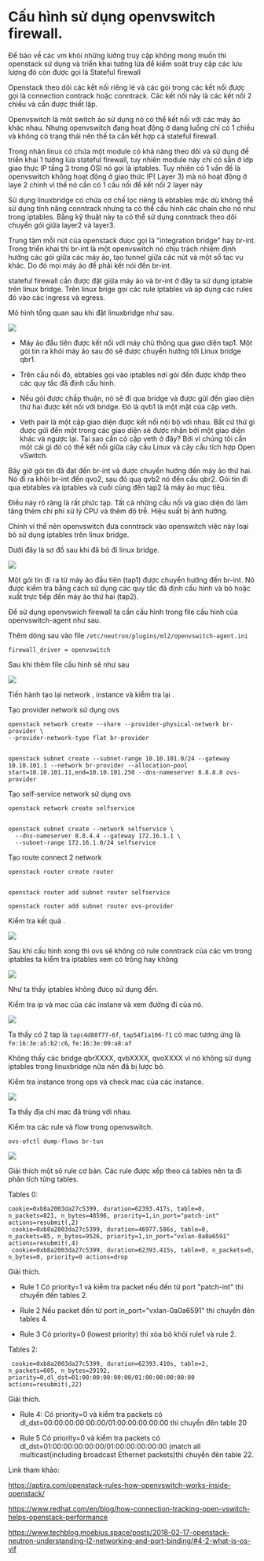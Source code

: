 # Cấu hình sử dụng openvswitch firewall.


Để bảo về các vm khỏi những lưởng truy cập không mong muốn thì openstack sử dụng và triển khai tường lửa để kiểm soát truy cập các lưu lượng đó còn được gọi là Stateful firewall

Openstack theo dõi các kết nối riêng lẻ  và các gói trong các kết nối được gọi là connection contrack hoặc conntrack. Các kết nối này là các kết nối 2 chiều  và cần được thiết lập.

Openvswitch là môt switch ảo sử dụng nó có thể kết nối với các máy ảo khác nhau. Nhưng openvswitch đang hoạt động ở dạng luồng chỉ có 1 chiều và không có trạng thái nên thế ta cần kết hợp cả stateful firewall.


Trong nhân linux có chứa một module  có khả năng theo dõi và sử dụng để triển khai 1 tường lừa stateful firewall, tuy nhiên module này chỉ có sẵn ở lớp giao thực IP  tầng 3 trong OSI nó gọi là iptables. Tuy nhiên có 1 vấn đề là openvswitch không hoạt động ở giao thức IP( Layer 3) mà nó hoạt động ở laye 2 chình vì thế nó cần có 1 cầu nối để kết nối 2 layer này

Sử dụng linuxbridge có chứa cơ chế lọc riêng là ebtables mặc dù không thể sử dụng tính năng conntrack nhưng ta có thể cấu hình các chain cho nó như trong iptables. Bằng kỹ thuật này ta có thể sử dụng conntrack theo dõi chuyển gói giữa layer2 và layer3.

Trung tậm mỗi nút của openstack đưọc gọi là "integration bridge" hay br-int. Trong triển khai thì br-int là một openvswitch nó chịu  trách nhiệm định hướng các gói giữa các máy ảo, tạo tunnel giữa các nút và một số tac vụ khác. Do đó mọi máy ảo để phải kết nói đến br-int.

stateful firewall cần được đặt giữa máy ảo và br-int ở đây ta sử dụng iptable trên linux bridge. Trên linux brige gọi các rule iptables và áp dụng các rules đó vào các ingress và  egress. 

Mô hình tổng quan sau khi đặt linuxbridge như sau.

![](ntimg/old-ovs-in-openstack.png)

- Máy ảo đầu tiên được kết nối với máy chủ thông qua giao diện tap1. Một gói tin ra khỏi máy ảo sau đó sẽ được chuyển hướng tới Linux bridge qbr1.
- Trên cầu nối đó, ebtables gọi vào iptables nơi gói đến được khớp theo các quy tắc đã định cấu hình. 
- Nếu gói được chấp thuận, nó sẽ đi qua bridge và được gửi đến giao diện thứ hai được kết nối với bridge. Đó là qvb1 là một mặt của cặp veth.

- Veth pair là một cặp giao diện được kết nối nội bộ với nhau. Bất cứ thứ gì được gửi đến một trong các giao diện sẽ được nhận bởi một giao diện khác và ngược lại. Tại sao cần có cặp veth ở đây? Bởi vì chúng tôi cần một cái gì đó có thể kết nối giữa cây cầu Linux và cây cầu tích hợp Open vSwitch.

Bây giờ gói tin đã đạt đến br-int và được chuyển hướng đến máy ảo thứ hai. Nó đi ra khỏi br-int đến qvo2, sau đó qua qvb2 nó đến cầu qbr2. Gói tin đi qua ebtables và iptables và cuối cùng đến tap2 là máy ảo mục tiêu.

Điều này rõ ràng là rất phức tạp. Tất cả những cầu nối và giao diện đó làm tăng thêm chi phí xử lý CPU và thêm độ trễ. Hiệu suất bị ảnh hưởng.

Chính ví thể nên openvswitch đưa conntrack vào openswitch việc này loại bỏ sử dụng iptables trên linux bridge. 

Dưới đây là sơ đồ sau khi đã bỏ đi linux bridge.

![](ntimg/new-ovs-conntract.png)

Một gói tin đi ra từ máy ảo đầu tiên (tap1) được chuyển hướng đến br-int. Nó được kiểm tra bằng cách sử dụng các quy tắc đã định cấu hình và bỏ hoặc xuất trực tiếp đến máy ảo thứ hai (tap2).

Để sử dụng openvswich firewall ta cần cấu hình trong file cấu hình của openvswitch-agent như sau.

Thêm dòng sau vào file `/etc/neutron/plugins/ml2/openvswitch-agent.ini`
```
firewall_driver = openvswitch
```
Sau khi thêm file cấu hình sẽ như sau

![](ntimg/ovs-agent.png)


Tiến hành tạo lại network , instance và kiểm tra lại .

Tạo provider network sử dụng ovs
```
openstack network create --share --provider-physical-network br-provider \
--provider-network-type flat br-provider


openstack subnet create --subnet-range 10.10.101.0/24 --gateway 10.10.101.1 --network br-provider --allocation-pool start=10.10.101.11,end=10.10.101.250 --dns-nameserver 8.8.8.8 ovs-provider
```

Tạo self-service network sử dụng ovs
```
openstack network create selfservice


openstack subnet create --network selfservice \
  --dns-nameserver 8.8.4.4 --gateway 172.16.1.1 \
  --subnet-range 172.16.1.0/24 selfservice
```

Tạo route connect 2 network 
```
openstack router create router


openstack router add subnet router selfservice

openstack router add subnet router ovs-provider
```
Kiểm tra kết quả .

![](ntimg/test1.png)

Sau khi cấu hình xong thì ovs sẽ không có rule conntrack của các vm trong iptables ta kiểm tra iptables xem có trông hay không


![](ntimg/test2.png)

Như ta thấy iptables không đưcọ sử dụng đến.

Kiểm tra ip và mac của các instane và xem đường đi của nó.

![](ntimg/test3.png)

Ta thấy có 2 tap là `tapc4d88f77-6f`, `tap54f1a106-f1` có mac tương ứng là `fe:16:3e:a5:b2:c6`, `fe:16:3e:09:a8:af`

Không thấy các bridge qbrXXXX, qvbXXXX, qvoXXXX vì nó không sử dụng iptables trong linuxbridge nữa nên đã bị lược bỏ.



Kiểm tra instance trong ops và check mac của các instance.

![](ntimg/test4.png)

Ta thấy địa chỉ mac đã trùng với nhau.

Kiểm tra các rule và  flow trong openvswitch.
```
ovs-ofctl dump-flows br-tun
```
![](ntimg/test5.png)

Giải thích một sô rule cơ bản.
Các rule được xếp theo cá tables nên ta đi phân tích từng tables.

Tables 0:
```
cookie=0xb8a2003da27c5399, duration=62393.417s, table=0, n_packets=821, n_bytes=48596, priority=1,in_port="patch-int" actions=resubmit(,2)
 cookie=0xb8a2003da27c5399, duration=46977.586s, table=0, n_packets=85, n_bytes=9526, priority=1,in_port="vxlan-0a0a6591" actions=resubmit(,4)
 cookie=0xb8a2003da27c5399, duration=62393.415s, table=0, n_packets=0, n_bytes=0, priority=0 actions=drop
```
Giải thích.

- Rule 1	Có priority=1 và kiểm tra packet nếu đến từ port "patch-int" thì chuyển đến tables 2. 

- Rule 2 	Nếu packet đến từ port in_port="vxlan-0a0a6591" thì chuyển đên tables 4.

- Rule 3	Có priority=0 (lowest priority) thì xóa bỏ khỏi rule1 và rule 2.


Tables 2:
```cookie=0xb8a2003da27c5399, duration=62393.413s, table=2, n_packets=216, n_bytes=19404, priority=0,dl_dst=00:00:00:00:00:00/01:00:00:00:00:00 actions=resubmit(,20)
 cookie=0xb8a2003da27c5399, duration=62393.410s, table=2, n_packets=605, n_bytes=29192, priority=0,dl_dst=01:00:00:00:00:00/01:00:00:00:00:00 actions=resubmit(,22)
```
Giải thích.

- Rule 4: Có  priority=0  và kiểm tra packets có  dl_dst=00:00:00:00:00:00/01:00:00:00:00:00 thì chuyển đên table 20 

- Rule 5 Có priority=0 và kiểm tra packets có dl_dst=01:00:00:00:00:00/01:00:00:00:00:00
(match all multicast(including broadcast Ethernet packets)thì chuyển đên table 22.

Link tham khảo:

https://aptira.com/openstack-rules-how-openvswitch-works-inside-openstack/

https://www.redhat.com/en/blog/how-connection-tracking-open-vswitch-helps-openstack-performance

https://www.techblog.moebius.space/posts/2018-02-17-openstack-neutron-understanding-l2-networking-and-port-binding/#4-2-what-is-os-vif

